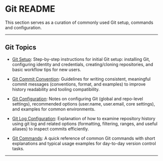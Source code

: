 # Git README

This section serves as a curation of commonly used Git setup, commands and configuration.

---

## Git Topics

- [Git Setup](./git-setup.md): Step-by-step instructions for initial Git setup: installing Git, configuring identity and credentials, creating/cloning repositories, and basic workflow tips for new users.

- [Git Commit Convention](./git-commit-convention.md): Guidelines for writing consistent, meaningful commit messages (conventions, format, and examples) to improve history readability and tooling compatibility.

- [Git Configuration](./git-configuration.md): Notes on configuring Git (global and repo-level settings), recommended options (user.name, user.email, core settings), and examples for common environments.

- [Git Log Configuration](./git-log.md): Explanation of how to examine repository history using git log and related options (formatting, filtering, ranges, and useful aliases) to inspect commits efficiently.

- [Git Commands](./git-commands.md): A quick reference of common Git commands with short explanations and typical usage examples for day-to-day version control tasks.

---

